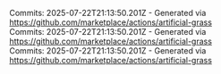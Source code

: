 Commits: 2025-07-22T21:13:50.201Z - Generated via https://github.com/marketplace/actions/artificial-grass
<br>
Commits: 2025-07-22T21:13:50.201Z - Generated via https://github.com/marketplace/actions/artificial-grass
<br>
Commits: 2025-07-22T21:13:50.201Z - Generated via https://github.com/marketplace/actions/artificial-grass
<br>
